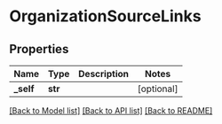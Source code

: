 # OrganizationSourceLinks

## Properties
Name | Type | Description | Notes
------------ | ------------- | ------------- | -------------
**_self** | **str** |  | [optional] 

[[Back to Model list]](../README.md#documentation-for-models) [[Back to API list]](../README.md#documentation-for-api-endpoints) [[Back to README]](../README.md)


